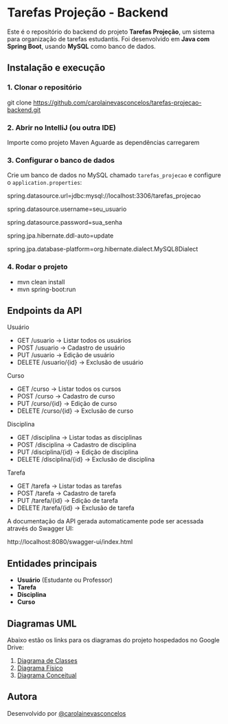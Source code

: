 # Tarefas Projeção - Backend

Este é o repositório do backend do projeto **Tarefas Projeção**, um sistema para organização de tarefas estudantis. Foi desenvolvido em **Java com Spring Boot**, usando **MySQL** como banco de dados.

## Instalação e execução

### 1. Clonar o repositório

git clone https://github.com/carolainevasconcelos/tarefas-projecao-backend.git

### 2. Abrir no IntelliJ (ou outra IDE)

Importe como projeto Maven
Aguarde as dependências carregarem

### 3. Configurar o banco de dados

Crie um banco de dados no MySQL chamado `tarefas_projecao` e configure o `application.properties`:

spring.datasource.url=jdbc:mysql://localhost:3306/tarefas_projecao

spring.datasource.username=seu_usuario

spring.datasource.password=sua_senha

spring.jpa.hibernate.ddl-auto=update

spring.jpa.database-platform=org.hibernate.dialect.MySQL8Dialect

### 4. Rodar o projeto

- mvn clean install
- mvn spring-boot:run

## Endpoints da API

Usuário
- GET /usuario → Listar todos os usuários
- POST /usuario → Cadastro de usuário  
- PUT /usuario → Edição de usuário  
- DELETE /usuario/{id} → Exclusão de usuário

Curso
- GET /curso → Listar todos os cursos
- POST /curso → Cadastro de curso
- PUT /curso/{id} → Edição de curso
- DELETE /curso/{id} → Exclusão de curso

Disciplina
- GET /disciplina → Listar todas as disciplinas
- POST /disciplina → Cadastro de disciplina
- PUT /disciplina/{id} → Edição de disciplina
- DELETE /disciplina/{id} → Exclusão de disciplina

Tarefa
- GET /tarefa → Listar todas as tarefas
- POST /tarefa → Cadastro de tarefa
- PUT /tarefa/{id} → Edição de tarefa
- DELETE /tarefa/{id} → Exclusão de tarefa

A documentação da API gerada automaticamente pode ser acessada através do Swagger UI:

http://localhost:8080/swagger-ui/index.html

## Entidades principais

- **Usuário** (Estudante ou Professor)  
- **Tarefa**  
- **Disciplina**  
- **Curso**

## Diagramas UML

Abaixo estão os links para os diagramas do projeto hospedados no Google Drive:

1. [Diagrama de Classes](https://drive.google.com/file/d/16VBlpcDVnOqG2i5MBKWSxDTCjVE-Vvym/view?usp=sharing)  
2. [Diagrama Físico](https://drive.google.com/file/d/1zUaGAI18bS0p36HumA5XJ4JOQx_JPz_j/view?usp=sharing)  
3. [Diagrama Conceitual](https://drive.google.com/file/d/1gQ_yCL9zJSAxZM14yZ-FPSEV6znhIxA8/view?usp=sharing)  

## Autora

Desenvolvido por [@carolainevasconcelos](https://github.com/carolainevasconcelos) 
